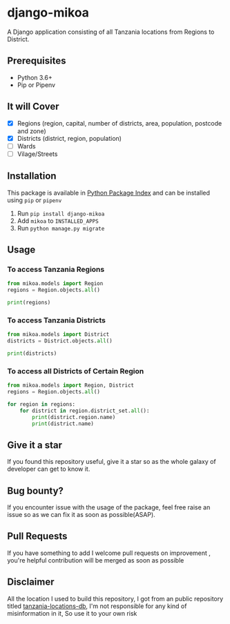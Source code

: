 # django-mikoa

A Django application consisting of all Tanzania locations from Regions to District.

## Prerequisites

* Python 3.6+
* Pip or Pipenv

## It will Cover

* [x] Regions (region, capital, number of districts, area, population, postcode and zone)
* [x] Districts (district, region, population)
* [ ] Wards
* [ ] Vilage/Streets

## Installation

This package is available in [Python Package Index](https://pypi.org/project/django-mikoa/) and can be installed using `pip` or `pipenv`

1. Run ``pip install django-mikoa``
2. Add ``mikoa`` to ``INSTALLED_APPS``
3. Run ``python manage.py migrate``

## Usage

### To access Tanzania Regions

```python
from mikoa.models import Region
regions = Region.objects.all()

print(regions)
```

### To access Tanzania Districts

```python
from mikoa.models import District
districts = District.objects.all()

print(districts)
```

### To access all Districts of Certain Region

```python
from mikoa.models import Region, District
regions = Region.objects.all()

for region in regions:
    for district in region.district_set.all():
        print(district.region.name)
        print(district.name)   
```

## Give it a star

If you found this repository useful, give it a star so as the whole galaxy of developer can get to know it.

## Bug bounty?

If you encounter issue with the usage of the package, feel free raise an issue so as we can fix it as soon as possible(ASAP).

## Pull Requests

If you have something to add I welcome pull requests on improvement , you're helpful contribution will be merged as soon as possible

## Disclaimer

All the location I used to build this repository, I got from an public repository titled [tanzania-locations-db](https://github.com/HackEAC/tanzania-locations-db), I'm not responsible for any kind of misinformation in it, So use it to your own risk
